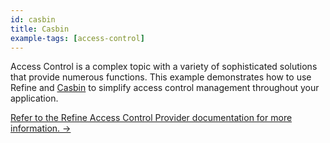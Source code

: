 ```yaml
---
id: casbin
title: Casbin
example-tags: [access-control]
---
```


Access Control is a complex topic with a variety of sophisticated solutions that provide numerous functions. This example demonstrates how to use Refine and [Casbin](https://casbin.org/) to simplify access control management throughout your application.

[Refer to the Refine Access Control Provider documentation for more information. →](/docs/authorization/access-control-provider)

<CodeSandboxExample path="access-control-casbin" />
